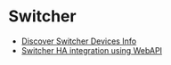 # Switcher

- [Discover Switcher Devices Info](switcher/switcher_discovery.md)
- [Switcher HA integration using WebAPI](switcher/switcher_webapi.md)
